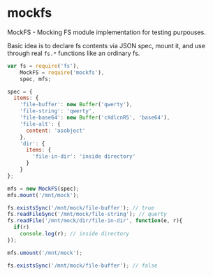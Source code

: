 mockfs
======

MockFS - Mocking FS module implementation for testing purpouses.

Basic idea is to declare fs contents via JSON spec, mount it, and use through real `fs.*` functions like an ordinary fs.

```javascript
var fs = require('fs'),
    MockFS = require('mockfs'),
    spec, mfs;

spec = {
  items: {
    'file-buffer': new Buffer('qwerty'),
    'file-string': 'qwerty',
    'file-base64': new Buffer('cXdlcnR5', 'base64'),
    'file-alt': { 
      content: 'asobject'
    },
    'dir': {
      items: {
        'file-in-dir': 'inside directory'             
      }
    }
};

mfs = new MockFS(spec);
mfs.mount('/mnt/mock');

fs.existsSync('/mnt/mock/file-buffer'); // true
fs.readFileSync('/mnt/mock/file-string'); // querty
fs.readFile('/mnt/mock/dir/file-in-dir', function(e, r){
  if(r)
    console.log(r); // inside directory
});

mfs.umount('/mnt/mock');

fs.existsSync('/mnt/mock/file-buffer'); // false
```


